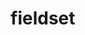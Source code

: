# fieldset

<v-iframe
    height="350"
    src="https://codepen.io/it-school58/embed/BapeNjW?height=265&theme-id=default&default-tab=html,result"
/>
